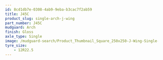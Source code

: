 ```yaml
---
id: 8cd1db7e-0308-4ab9-9eba-b3cac7f2ab59
title: J45C
product_slug: single-arch-j-wing
part_number: J45C
mudguard: Arch
finish: Gloss
axle_type: Single
image: /mudguard-search/Product_Thumbnail_Square_250x250-J-Wing-Single-Arch.jpg
tyre_size: 
    - 12R22.5
---
```

